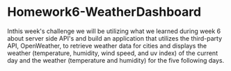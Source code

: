 # Homework6-WeatherDashboard
Inthis week's challenge we will be utilizing what we learned during week 6 about server side API's and build an application that utilizes the third-party API, OpenWeather, to retrieve weather data for cities and displays the weather (temperature, humidity, wind speed, and uv index) of the current day and the weather (temperature and humidity) for the five following days.

